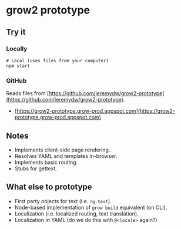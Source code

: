 # grow2 prototype

## Try it

### Locally

```
# Local (uses files from your computer)
npm start
```

### GitHub

Reads files from [https://github.com/jeremydw/grow2-prototype](https://github.com/jeremydw/grow2-prototype).

- [https://grow2-prototype.grow-prod.appspot.com](https://grow2-prototype.grow-prod.appspot.com)

## Notes

- Implements client-side page rendering.
- Resolves YAML and templates in-browser.
- Implements basic routing.
- Stubs for gettext.

## What else to prototype

- First party objects for text (i.e. `!g.text`).
- Node-based implementation of `grow build` equivalent (on CLI).
- Localization (i.e. localized routing, text translation).
- Localization in YAML (do we do this with `@<locale>` again?)
